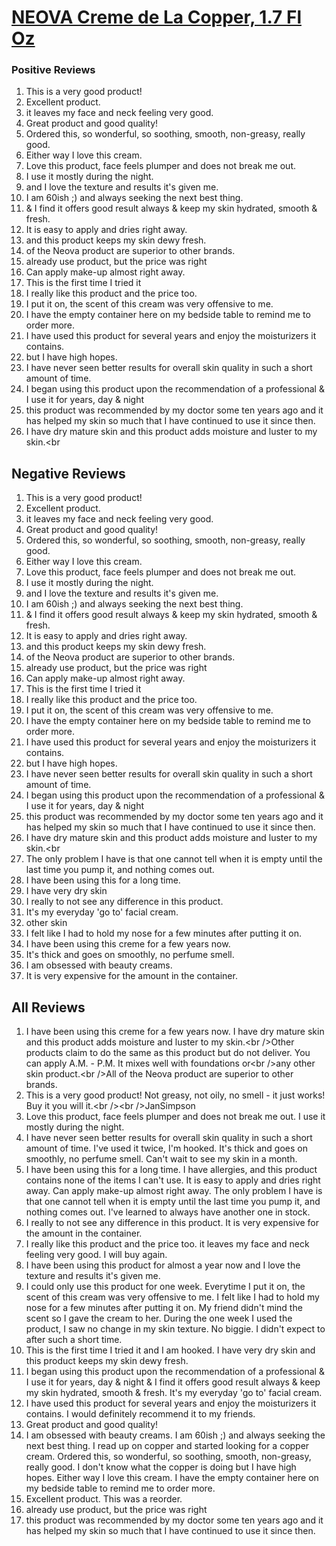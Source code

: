 # [NEOVA Creme de La Copper, 1.7 Fl Oz](https://products.checkmycream.com/products/NEOVA-Creme-de-La-Copper-1.7-Fl-Oz.html)

### Positive Reviews

<ol>
      <li>This is a very good product!  </li>
      <li>Excellent product.</li>
      <li>it leaves my face and neck feeling very good.</li>
      <li>Great product and good quality!</li>
      <li>Ordered this, so wonderful, so soothing, smooth, non-greasy, really good.  </li>
      <li>Either way I love this cream.  </li>
      <li>Love this product, face feels plumper and does not break me out.</li>
      <li>I use it mostly during the night.</li>
      <li>and I love the texture and results it&#x27;s given me.</li>
      <li>I am 60ish ;) and always seeking the next best thing.  </li>
      <li>&amp; I find it offers good result always &amp; keep my skin hydrated, smooth &amp; fresh.</li>
      <li>It is easy to apply and dries right away.  </li>
      <li>and this product keeps my skin dewy fresh.</li>
      <li>of the Neova product are superior to other brands.</li>
      <li>already use product, but the price was right</li>
      <li>Can apply make-up almost right away.  </li>
      <li>This is the first time I tried it</li>
      <li>I really like this product and the price too.</li>
      <li>I put it on, the scent of this cream was very offensive to me.  </li>
      <li>I have the empty container here on my bedside table to remind me to order more.</li>
      <li>I have used this product for several years and enjoy the moisturizers it contains.  </li>
      <li>but I have high hopes.</li>
      <li>I have never seen better results for overall skin quality in such a short amount of time.  </li>
      <li>I began using this product upon the recommendation of a professional &amp; I use it for years, day &amp; night</li>
      <li>this product was recommended by my doctor some ten years ago and it has helped my skin so much that I have continued to use it since then.</li>
      <li>I have dry mature skin and this product adds moisture and luster to my skin.&lt;br</li>
</ol>


<h2>Negative Reviews</h2>
<ol>
<li> This is a very good product!  </li>
<li> Excellent product.</li>
<li> it leaves my face and neck feeling very good.</li>
<li> Great product and good quality!</li>
<li> Ordered this, so wonderful, so soothing, smooth, non-greasy, really good.  </li>
<li> Either way I love this cream.  </li>
<li> Love this product, face feels plumper and does not break me out.</li>
<li> I use it mostly during the night.</li>
<li> and I love the texture and results it&#x27;s given me.</li>
<li> I am 60ish ;) and always seeking the next best thing.  </li>
<li> &amp; I find it offers good result always &amp; keep my skin hydrated, smooth &amp; fresh.</li>
<li> It is easy to apply and dries right away.  </li>
<li> and this product keeps my skin dewy fresh.</li>
<li> of the Neova product are superior to other brands.</li>
<li> already use product, but the price was right</li>
<li> Can apply make-up almost right away.  </li>
<li> This is the first time I tried it</li>
<li> I really like this product and the price too.</li>
<li> I put it on, the scent of this cream was very offensive to me.  </li>
<li> I have the empty container here on my bedside table to remind me to order more.</li>
<li> I have used this product for several years and enjoy the moisturizers it contains.  </li>
<li> but I have high hopes.</li>
<li> I have never seen better results for overall skin quality in such a short amount of time.  </li>
<li> I began using this product upon the recommendation of a professional &amp; I use it for years, day &amp; night</li>
<li> this product was recommended by my doctor some ten years ago and it has helped my skin so much that I have continued to use it since then.</li>
<li> I have dry mature skin and this product adds moisture and luster to my skin.&lt;br</li>
<li> The only problem I have is that one cannot tell when it is empty until the  last time you pump it, and nothing comes out.  </li>
<li> I have been using this for a long time.</li>
<li> I have very dry skin</li>
<li> I really to not see any difference in this product.  </li>
<li> It&#x27;s my everyday &#x27;go to&#x27; facial cream.</li>
<li> other skin</li>
<li> I felt like I had to hold my nose for a few minutes after putting it on.</li>
<li> I have been using this creme for a few years now.  </li>
<li> It&#x27;s thick and goes on smoothly, no perfume smell.  </li>
<li> I am obsessed with beauty creams.  </li>
<li> It is very expensive for the amount in the container.</li>
</ol>

<h2>All Reviews</h2>

<ol>
    <li> I have been using this creme for a few years now.  I have dry mature skin and this product adds moisture and luster to my skin.&lt;br /&gt;Other products claim to do the same as this product but do not deliver.  You can apply A.M. - P.M. It mixes well with foundations or&lt;br /&gt;any other skin product.&lt;br /&gt;All of the Neova product are superior to other brands.</li>
    <li> This is a very good product!  Not greasy, not oily, no smell - it just works!  Buy it you will it.&lt;br /&gt;&lt;br /&gt;JanSimpson</li>
    <li> Love this product, face feels plumper and does not break me out. I use it mostly during the night.</li>
    <li> I have never seen better results for overall skin quality in such a short amount of time.  I&#x27;ve used it twice, I&#x27;m hooked.  It&#x27;s thick and goes on smoothly, no perfume smell.  Can&#x27;t wait to see my skin in a month.</li>
    <li> I have been using this for a long time. I have allergies, and this product contains none of the items I can&#x27;t use.  It is easy to apply and dries right away.  Can apply make-up almost right away.  The only problem I have is that one cannot tell when it is empty until the  last time you pump it, and nothing comes out.  I&#x27;ve learned to always have another one in stock.</li>
    <li> I really to not see any difference in this product.  It is very expensive for the amount in the container.</li>
    <li> I really like this product and the price too. it leaves my face and neck feeling very good. I will buy again.</li>
    <li> I have been using this product for almost a year now and I love the texture and results it&#x27;s given me.</li>
    <li> I could only use this product for one week.  Everytime I put it on, the scent of this cream was very offensive to me.  I felt like I had to hold my nose for a few minutes after putting it on. My friend didn&#x27;t mind the scent so I gave the cream to her. During the one week I used the product, I saw no change in my skin texture. No biggie. I didn&#x27;t expect to after such a short time.</li>
    <li> This is the first time I tried it and I am hooked.  I have very dry skin and this product keeps my skin dewy fresh.</li>
    <li> I began using this product upon the recommendation of a professional &amp; I use it for years, day &amp; night &amp; I find it offers good result always &amp; keep my skin hydrated, smooth &amp; fresh. It&#x27;s my everyday &#x27;go to&#x27; facial cream.</li>
    <li> I have used this product for several years and enjoy the moisturizers it contains.  I would definitely recommend it to my friends.</li>
    <li> Great product and good quality!</li>
    <li> I am obsessed with beauty creams.  I am 60ish ;) and always seeking the next best thing.  I read up on copper and started looking for a copper cream.  Ordered this, so wonderful, so soothing, smooth, non-greasy, really good.  I don&#x27;t know what the copper is doing but I have high hopes. Either way I love this cream.  I have the empty container here on my bedside table to remind me to order more.</li>
    <li> Excellent product. This was a reorder.</li>
    <li> already use product, but the price was right</li>
    <li> this product was recommended by my doctor some ten years ago and it has helped my skin so much that I have continued to use it since then.</li>
</ol>




